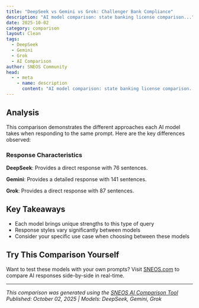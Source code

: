 ```yaml
---
title: "DeepSeek vs Gemini vs Grok: Challenger Bank Compliance"
description: "AI model comparison: state banking license comparison..."
date: 2025-10-02
category: comparison
layout: Clean
tags:
  - DeepSeek
  - Gemini
  - Grok
  - AI Comparison
author: SNEOS Community
head:
  - - meta
    - name: description
      content: "AI model comparison: state banking license comparison..."
---
```


<ChatComparison
  title="DeepSeek vs Gemini vs Grok: Challenger Bank Compliance"
  prompt="state banking license comparison"
  :responses='{
    "DeepSeek": "Of course. Comparing state banking licenses is essential for understanding the U.S. banking system\u0027s unique \u0022dual banking\u0022 structure. Here is a detailed comparison covering the key differences, advantages, and disadvantages.\n\n### At a Glance: State vs. National Charter\n\n| Feature | State Charter | National Charter |\n| :--- | :--- | :--- |\n| **Primary Regulator** | State Banking Department (e.g., NYDFS, CDFPI) | Office of the Comptroller of the Currency (OCC) |\n| **Who Grants License** | The specific state\u0027s banking authority | Office of the Comptroller of the Currency (OCC) |\n| **Federal Deposit Insurance** | Required (FDIC) | Required (FDIC) |\n| **Federal Reserve Membership** | Optional for state-chartered banks; mandatory if they want \u0022Fed\u0022 in the name. | **Mandatory** |\n| **Primary Supervisor** | State regulator \u0026 FDIC (if non-Fed member) | OCC |\n| **Preemption of State Laws** | **No** - Must comply with laws of its home state and other states where it operates. | **Yes** - National Banks are generally subject to federal law, not state laws on lending, deposits, etc. |\n| **Consumer Compliance Exams** | State regulator \u0026 CFPB (for larger banks) | OCC \u0026 CFPB (for larger banks) |\n| **Perceived Prestige** | Varies by state; can be very strong regionally. | Historically high, \u0022national\u0022 footprint implied. |\n| **Ability to Branch** | Governed by state law (interstate/intrastate). | Governed by federal law, often more streamlined for interstate branching. |\n\n---\n\n### Detailed Comparison\n\n#### 1. Regulatory Structure \u0026 Oversight\n\n*   **State Charter:**\n    *   A bank is chartered and primarily examined by the banking department of its home state (e.g., the California Department of Financial Protection and Innovation or the New York State Department of Financial Services).\n    *   It must also obtain FDIC insurance.\n    *   It then chooses whether to join the Federal Reserve System.\n        *   If it joins the Fed, it becomes a **state member bank** and is also supervised by the Federal Reserve.\n        *   If it does not join, it is a **state non-member bank** and is supervised by the FDIC for safety and soundness.\n\n*   **National Charter:**\n    *   A bank is chartered, examined, and supervised exclusively by the **Office of the Comptroller of the Currency (OCC)**, a bureau of the U.S. Treasury Department.\n    *   It must obtain FDIC insurance.\n    *   It is **automatically** a member of the Federal Reserve System.\n\n#### 2. Key Advantage: Preemption\n\nThis is often the most significant differentiator.\n\n*   **National Charter:** Under the doctrine of **federal preemption**, a national bank is generally subject to federal banking laws and regulations, not state laws. This means a national bank can often operate across the country with a more uniform set of rules for lending, interest rates, and fees, rather than navigating a patchwork of 50 different state laws.\n*   **State Charter:** A state-chartered bank must comply with the banking laws of its **home state**. When it operates in other states (via branches or online), it may also be subject to certain laws of those **host states**, particularly regarding consumer protection. This can create a more complex compliance burden.\n\n#### 3. Regulatory Philosophy \u0026 Relationship\n\n*   **State Charter:** Proponents argue that state regulators are often more accessible, responsive, and have a better understanding of local economic conditions. The regulatory approach can be more tailored and flexible.\n*   **National Charter:** The OCC is a large, centralized federal agency. Its approach is often viewed as more standardized and consistent across the country. For banks operating nationwide, having one primary federal regulator can be more efficient than dealing with multiple state regulators.\n\n#### 4. Powers and Activities\n\nThe powers granted to state-chartered and national banks are very similar, but there can be nuances.\n\n*   **State Charter:** A state can grant powers to its state-chartered banks that are **broader** than those allowed for national banks. For example, a state might permit its banks to engage in certain types of insurance underwriting or real estate investment that are off-limits to national banks. However, the bank must still comply with federal restrictions.\n*   **National Charter:** Powers are defined by the OCC and federal law. While sometimes perceived as more restrictive, they are uniform and clear, which can be an advantage for complex, nationwide business models.\n\n### Advantages and Disadvantages Summary\n\n#### State Charter\n\n*   **Advantages:**\n    *   **Potential for Broader Powers:** May be allowed certain activities prohibited for national banks.\n    *   **Proximity to Regulator:** Often seen as more accessible and understanding of local markets.\n    *   **Flexibility:** Can sometimes be more agile in responding to new market opportunities.\n    *   **Choice of Federal Regulator:** The bank can choose its federal supervisor (Fed or FDIC).\n\n*   **Disadvantages:**\n    *   **No Federal Preemption:** Must comply with a potentially complex patchwork of state laws.\n    *   **Potential for Inconsistency:** Dealing with multiple state regulators can be challenging.\n    *   **Perceived Prestige:** May be viewed as less prestigious than a national charter, though this is less of a factor today.\n\n#### National Charter\n\n*   **Advantages:**\n    *   **Federal Preemption:** Operate under a single, uniform set of federal rules, simplifying compliance for interstate operations.\n    *   **Uniformity \u0026 Consistency:** One primary regulator (OCC) nationwide.\n    *   **Perceived Prestige:** The \u0022National Association\u0022 (N.A.) in the name carries a history of stability and a nationwide presence.\n    *   **Streamlined Branching:** Federal laws can make interstate branching easier.\n\n*   **Disadvantages:**\n    *   **Less Flexibility:** Powers are limited to what federal law allows; cannot take advantage of potentially broader state powers.\n    *   **Distance from Regulator:** Can be perceived as a large, bureaucratic regulator that is less attuned to local conditions.\n    *   **No Choice of Regulator:** The OCC is your sole primary federal regulator.\n\n### Which One is Right for a Bank?\n\nThe choice depends heavily on the bank\u0027s business plan:\n\n*   **A community bank** operating in a single state or region might prefer a **state charter** to benefit from a closer relationship with a regulator that understands its local market.\n*   **A bank with plans for a nationwide footprint** in lending or digital banking will heavily favor a **national charter** to avoid the nightmare of complying with 50 different sets of state laws.\n*   **A bank that wants to engage in specific activities** not permitted by the OCC might seek a state charter in a state that allows those activities.\n\n### The \u0022Dual Banking System\u0022 in Practice\n\nIt\u0027s important to note that this choice is a foundational element of the U.S. **dual banking system**. This system fosters competition not just among banks, but also among regulators, encouraging innovation and responsiveness. A bank can, and sometimes does, convert from a state to a national charter, or vice versa, if its business needs change.\n\n**Disclaimer:** This is a general comparison for informational purposes. The specific requirements and implications can vary by state. Anyone considering forming a bank must consult with legal and financial advisors specializing in banking law.",
    "Gemini": "Okay, let\u0027s break down a state banking license comparison. This is a complex topic, as the requirements vary significantly from state to state. To make this manageable, I\u0027ll focus on the key aspects and provide examples.  I\u0027ll also give you resources to do more detailed research.\n\n**I.  What is a State Banking License?**\n\nA state banking license allows an entity to operate as a bank within a specific state. This means engaging in activities like:\n\n*   **Taking deposits:**  Accepting money from the public into accounts.\n*   **Making loans:**  Providing credit to individuals and businesses.\n*   **Providing payment services:**  Facilitating money transfers and other financial transactions.\n*   **Other Banking Activities:** Acting as a fiduciary, trust services, safe deposit boxes, etc.\n\n**II. Why Might You Need a State Banking License?**\n\n*   **Traditional Banking:** If you intend to operate a full-service bank with physical branches.\n*   **Fintech Companies:** Certain fintech business models, particularly those involving lending, deposit-like accounts, or payment processing, *may* trigger the need for a state banking license, especially if they are not partnered with a chartered bank.  **However, many fintech companies specifically avoid activities that require a banking license by partnering with existing banks or structuring their services differently.**\n*   **Specialized Institutions:**  Trust companies, savings banks, or credit unions often require specific state charters and licenses.\n\n**III.  Key Areas of Comparison Between State Banking Licenses**\n\nHere\u0027s a breakdown of the critical areas to compare when considering a state banking license:\n\n| Feature                 | Description                                                                                                                                                                                                                                                                                                | Variation Across States                                                                                                                                                                                                                                                             | Example States (Illustrative Only)                                                                                                                                                                 |\n|--------------------------|------------------------------------------------------------------------------------------------------------------------------------------------------------------------------------------------------------------------------------------------------------------------------------------------------------|---------------------------------------------------------------------------------------------------------------------------------------------------------------------------------------------------------------------------------------------------------------------------------------|------------------------------------------------------------------------------------------------------------------------------------------------------------------------------------------------|\n| **Capital Requirements** | The minimum amount of capital (equity) a bank must hold to absorb losses and protect depositors.                                                                                                                                                                                                          | Varies significantly based on the type of bank, its size, and the perceived risk of its activities.  Some states have higher minimums than others.  Capital calculations can also vary (e.g., leverage ratios, risk-weighted assets).                                              | **Texas:** Sets minimum capital requirements depending on the type of bank and its activities. Often higher than some other states.  **Wyoming:** Known for its \u0022special purpose depository institution\u0022 (SPDI) charter with specific capital and custody requirements. |\n| **Management \u0026 Expertise** | Requirements for the board of directors and senior management, including experience, qualifications, and background checks.                                                                                                                                                                                | States assess the competency and integrity of proposed management. Some states might have more stringent requirements for experience in specific areas (e.g., lending, compliance).                                                                                              | **New York:** Generally has rigorous scrutiny of management teams, reflecting its position as a major financial center.  **South Dakota:** Attracts some banks due to its historically favorable regulatory environment, but still requires qualified management.                |\n| **Regulatory Oversight \u0026 Examination** | The frequency and intensity of examinations by state banking regulators.                                                                                                                                                                                                                         |  Frequency of examinations varies (e.g., annually, biennially). The scope of examinations also differs, focusing on areas like lending practices, compliance, and risk management.                                                                                             | **California:**  Known for a comprehensive regulatory approach and frequent examinations.  **Nevada:** Has been focusing on attracting and regulating fintech companies, which influences its regulatory and examination focus.                                                |\n| **Application Process \u0026 Fees** | The complexity of the application process, the required documentation, and the associated fees.                                                                                                                                                                                                          | The application process can be lengthy and demanding, requiring detailed business plans, financial projections, and information about the proposed bank\u0027s operations. Application fees also vary.                                                                                     |  Application fees can range from a few thousand dollars to tens of thousands, depending on the size and complexity of the proposed bank.  States will require things like detailed business plans, pro forma financial statements, and background checks.                    |\n| **Permissible Activities** | The types of activities the bank is allowed to engage in.  This can be influenced by state law and regulatory interpretations.                                                                                                                                                                      | Some states may have restrictions on certain activities, such as lending to certain industries or engaging in specific types of investments.                                                                                                                                            | Some states may be more receptive to innovative financial products and services than others.                                                                                                       |\n| **Consumer Protection Laws** | The state\u0027s laws and regulations designed to protect consumers, including fair lending laws, privacy regulations, and dispute resolution mechanisms.                                                                                                                                                    | States have different approaches to consumer protection. Some states have stronger consumer protection laws than others.                                                                                                                                                          | **Massachusetts:** Has strong consumer protection laws, reflecting its history and political climate.                                                                                                |\n| **Technology Requirements** |  Requirements related to cybersecurity, data privacy, and technology infrastructure.  Becoming increasingly important.                                                                                                                                                                             | States are increasingly focusing on technology and cybersecurity risks.  Expect requirements related to data encryption, incident response plans, and third-party vendor management.                                                                                              | All states are increasing focus on technology.  Some states, like those with a focus on attracting fintech, may have specific guidance or expectations for technology risk management.                   |\n| **Physical Presence** | The requirement to have a physical presence in the state (e.g., a headquarters or branch).  Some states are more flexible than others, particularly for online-only banks.                                                                                                                               |  Some states may require a physical headquarters, while others may be more flexible, especially for banks with innovative business models. This is particularly relevant for fintech.                                                                                               | **Delaware:** While known for corporate law, it also has a banking division and may require some level of physical presence.                                                                           |\n| **Timelines** | The estimated time it takes to obtain a license, from application submission to approval.                                                                                                                                                                                                                              | Timelines can vary significantly depending on the state, the complexity of the application, and the regulator\u0027s workload. Expect a lengthy process - often a year or more.                                                                                                     | The process can take anywhere from several months to over a year.  Due diligence is key to a smooth, quick process.                                                                                  |\n\n**IV.  Examples of State-Specific Considerations**\n\n*   **Wyoming:**  Has created a \u0022Special Purpose Depository Institution\u0022 (SPDI) charter, specifically designed for cryptocurrency custodians and other fintech businesses.  However, this comes with specific requirements around custody of digital assets.\n*   **South Dakota:**  Has historically been attractive due to its favorable tax environment and regulatory approach, particularly for credit card banks.\n*   **New York:**  Known for its robust regulatory environment and rigorous scrutiny of financial institutions.  The New York Department of Financial Services (NYDFS) is a powerful regulator.\n*   **Nevada:**  Actively trying to attract fintech companies and is developing a regulatory framework to accommodate them.\n\n**V. Important Considerations and Caveats**\n\n*   **Federal Law:**  State banking laws must comply with federal laws and regulations.\n*   **Federal Reserve Membership:**  State-chartered banks may choose to become members of the Federal Reserve System, which subjects them to additional federal regulations.\n*   **FDIC Insurance:**  Most banks need to obtain deposit insurance from the Federal Deposit Insurance Corporation (FDIC), which has its own requirements.\n*   **Interstate Branching:**  Federal law and state laws govern the ability of banks to operate branches in multiple states.\n*   **Regulatory Landscape is Dynamic:** Banking laws and regulations are constantly evolving. What is true today may not be true tomorrow.\n\n**VI. Where to Find More Detailed Information**\n\n1.  **State Banking Regulators:**  Each state has a department or agency responsible for regulating banks.  Visit their websites for detailed information on licensing requirements, application processes, and regulations.  Here are a few examples:\n\n    *   **New York Department of Financial Services (NYDFS):** [https://www.dfs.ny.gov/](https://www.dfs.ny.gov/)\n    *   **California Department of Financial Protection and Innovation (DFPI):** [https://dfpi.ca.gov/](https://dfpi.ca.gov/)\n    *   **Texas Department of Banking:** [https://www.dob.texas.gov/](https://www.dob.texas.gov/)\n    *   **Wyoming Division of Banking:** [https://wyomingbankingdivision.wyo.gov/](https://wyomingbankingdivision.wyo.gov/)\n\n2.  **Conference of State Bank Supervisors (CSBS):** [https://www.csbs.org/](https://www.csbs.org/)\n    *   An organization representing state banking regulators. They provide resources and information on state banking systems.\n\n3.  **Legal Counsel:**  It is *essential* to consult with experienced legal counsel specializing in banking law. They can provide tailored advice based on your specific business model and goals.\n\n4.  **Consultants:**  Banking consultants can assist with the application process and help you navigate the regulatory landscape.\n\n**VII.  How to Start Your Comparison**\n\n1.  **Define Your Business Model:**  Clearly define the services you plan to offer and the target market you will serve. This will help determine the type of banking license you need.\n2.  **Identify Potential States:**  Research states that are known to be favorable to your business model. Consider factors like regulatory environment, capital requirements, and technology infrastructure.\n3.  **Review State Banking Laws and Regulations:**  Carefully review the banking laws and regulations of the states you are considering. Pay close attention to the requirements for licensing, capital, and operations.\n4.  **Contact State Regulators:**  Reach out to the banking regulators in the states you are interested in. Ask questions about the licensing process and the regulatory requirements.\n5.  **Consult with Legal Counsel:**  Engage legal counsel to help you navigate the complex legal and regulatory landscape.\n\n**In summary, choosing the right state for a banking license is a critical decision. A thorough comparison of the key factors outlined above, combined with expert legal and consulting advice, is essential for success.** This is not legal or financial advice, and seeking the assistance of professionals is crucial. Good luck!\n",
    "Grok": "Comparing state banking licenses in the United States involves looking at the requirements, processes, and regulatory environments for obtaining a banking charter in different states. Each state has its own banking department or division that oversees the licensing and regulation of banks. Below is a general comparison of key factors to consider when evaluating state banking licenses, along with some examples of differences between states. Note that specifics can vary widely, and it\u0027s important to consult with the relevant state banking authority or a legal expert for detailed and up-to-date information.\n\n### Key Factors in State Banking License Comparison\n\n1. **Regulatory Authority**:\n   - Each state has a banking regulatory body (e.g., Department of Financial Institutions, Division of Banking) responsible for issuing charters and overseeing state-chartered banks.\n   - State-chartered banks are also subject to federal oversight if they are members of the Federal Reserve System or insured by the Federal Deposit Insurance Corporation (FDIC).\n\n   **Example**:\n   - In California, the Department of Financial Protection and Innovation (DFPI) oversees state-chartered banks.\n   - In Texas, the Texas Department of Banking regulates state-chartered banks.\n\n2. **Capital Requirements**:\n   - States often set minimum capital requirements for new banks, which can vary significantly.\n   - Capital requirements depend on the type of bank (e.g., commercial bank, trust company) and the scope of operations.\n\n   **Example**:\n   - Texas may require a minimum capital of $1 million for a state-chartered bank, though this can be higher based on business plans and risk profiles.\n   - New York often has higher capital requirements due to its status as a financial hub, with minimums potentially exceeding $2 million for certain institutions.\n\n3. **Application Process and Timeline**:\n   - The application process for a state banking license typically involves submitting detailed business plans, financial projections, management qualifications, and community impact assessments.\n   - Processing times can vary, with some states being more efficient than others.\n\n   **Example**:\n   - California\u2019s process may take 6-12 months due to rigorous scrutiny and high application volumes.\n   - Smaller states like South Dakota or Delaware may have a more streamlined process, taking 3-6 months.\n\n4. **Fees**:\n   - Application fees and ongoing supervisory fees differ by state.\n   - Larger or more complex states often have higher fees.\n\n   **Example**:\n   - New York charges significant application fees (often $12,500 or more) and ongoing assessment fees based on asset size.\n   - States like Nevada or Wyoming may have lower fees to attract financial institutions.\n\n5. **Regulatory Environment and Flexibility**:\n   - Some states are known for being more business-friendly or offering flexibility in terms of permissible activities (e.g., fintech or trust services).\n   - States with a history of innovation or niche banking sectors (e.g., Delaware for trust companies, South Dakota for credit card banks) may offer more tailored regulations.\n\n   **Example**:\n   - Delaware is often favored for trust company charters due to favorable laws and a business-friendly Court of Chancery.\n   - South Dakota has historically attracted credit card banks due to liberal usury laws and low taxes.\n\n6. **Tax and Legal Environment**:\n   - State tax policies, usury laws, and other legal considerations can impact the attractiveness of a banking license in a particular state.\n   - Some states have no state corporate income tax, which can be a significant advantage.\n\n   **Example**:\n   - Nevada and Wyoming have no state corporate income tax, making them attractive for banking operations.\n   - New York and California have higher corporate tax rates and stricter regulations, which may deter some institutions.\n\n7. **Community and Market Considerations**:\n   - States often evaluate whether a new bank will serve the convenience and needs of the community, which can affect approval.\n   - Some states may restrict the number of charters issued to prevent oversaturation.\n\n   **Example**:\n   - Rural states may encourage new bank charters to serve underserved areas, while urban states like New York may have stricter criteria due to market saturation.\n\n8. **Dual Banking System (State vs. National Charter)**:\n   - Applicants can choose between a state charter or a national charter (issued by the Office of the Comptroller of the Currency, OCC). State charters often offer more flexibility in dealing with local issues, but national charters may be preferred for interstate operations.\n   - Some states have cooperative agreements with federal regulators to ease the burden of dual oversight.\n\n   **Example**:\n   - A state charter in California may be preferred for a community bank focused on local operations, while a national charter might be better for a bank planning nationwide expansion.\n\n### State-Specific Highlights\n\n- **Delaware**: Known for trust company charters and favorable corporate laws. It\u2019s a hub for private banking and wealth management due to its legal and tax environment.\n- **South Dakota**: Attractive for credit card banks due to no usury laws (following the *Marquette National Bank v. First of Omaha* decision) and low taxes.\n- **New York**: A major financial center with stringent regulations and high costs, but a prestigious location for large or international banks.\n- **Wyoming**: Emerging as a fintech-friendly state with innovative legislation (e.g., special purpose depository institutions for crypto and blockchain companies).\n- **Nevada**: Business-friendly with no corporate income tax, though less prominent for traditional banking compared to states like Delaware.\n\n### Advantages and Disadvantages of State Charters\n\n**Advantages**:\n- More localized regulatory oversight and potentially greater flexibility compared to a national charter.\n- Some states offer niche opportunities (e.g., trust services, fintech, credit card operations).\n- Often lower compliance costs compared to national charters for smaller institutions.\n\n**Disadvantages**:\n- State-chartered banks may face challenges with interstate branching or expansion compared to national banks.\n- Regulatory burden can still be significant, especially in states with stringent rules (e.g., New York, California).\n- Dual regulation (state and federal, if FDIC-insured) can create complexity.\n\n### Conclusion\nChoosing a state for a banking license depends on the type of bank, target market, business model, and regulatory preferences. States like Delaware, South Dakota, and Wyoming are often favored for specific banking activities due to favorable laws and lower costs, while larger states like New York and California cater to major financial institutions despite higher regulatory hurdles. To make an informed decision, prospective applicants should:\n\n1. Consult the specific state\u2019s banking department for detailed requirements.\n2. Evaluate the costs and benefits of a state charter versus a national charter.\n3. Consider the long-term business strategy (e.g., local focus vs. national/international expansion).\n4. Seek legal and financial advice to navigate the application process.\n\nIf you\u2019re looking for a comparison of specific states or a particular type of banking license (e.g., commercial bank, trust company, fintech charter), let me know, and I can provide more targeted information!"
  }'
  published-date="08:34"
/>

## Analysis

This comparison demonstrates the different approaches each AI model takes when responding to the same prompt. Here are the key differences observed:

### Response Characteristics

**DeepSeek**: Provides a direct response with 76 sentences. 

**Gemini**: Provides a detailed response with 141 sentences. 

**Grok**: Provides a direct response with 87 sentences. 

## Key Takeaways

- Each model brings unique strengths to this type of query
- Response styles vary significantly between models
- Consider your specific use case when choosing between these models

## Try This Comparison Yourself

Want to test these models with your own prompts? Visit [SNEOS.com](https://sneos.com) to compare AI responses side-by-side in real-time.

---

*This comparison was generated using the [SNEOS AI Comparison Tool](https://sneos.com)*
*Published: October 02, 2025 | Models: DeepSeek, Gemini, Grok*
